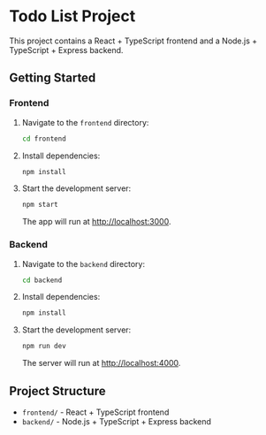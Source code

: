 # Todo List Project

This project contains a React + TypeScript frontend and a Node.js + TypeScript + Express backend.

## Getting Started

### Frontend

1. Navigate to the `frontend` directory:
   ```sh
   cd frontend
   ```
2. Install dependencies:
   ```sh
   npm install
   ```
3. Start the development server:
   ```sh
   npm start
   ```
   The app will run at [http://localhost:3000](http://localhost:3000).

### Backend

1. Navigate to the `backend` directory:
   ```sh
   cd backend
   ```
2. Install dependencies:
   ```sh
   npm install
   ```
3. Start the development server:
   ```sh
   npm run dev
   ```
   The server will run at [http://localhost:4000](http://localhost:4000).

## Project Structure

- `frontend/` - React + TypeScript frontend
- `backend/` - Node.js + TypeScript + Express backend 